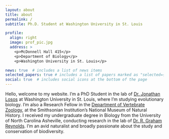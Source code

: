 ```yaml
---
layout: about
title: about
permalink: /
subtitle: Ph.D. Student at Washington University in St. Louis

profile:
  align: right
  image: prof_pic.jpg
  address: >
    <p>McDonnell Hall 415</p>
    <p>Department of Biology</p>
    <p>Washington University in St. Louis</p>

news: true  # includes a list of news items
selected_papers: true # includes a list of papers marked as "selected={true}"
social: true  # includes social icons at the bottom of the page
---
```


Hello, welcome to my website. I’m a PhD Student in the lab of [Dr. Jonathan Losos](https://sites.wustl.edu/losos/) at Washington University in St. Louis, where I’m studying evolutionary biology. I’m also a Research Fellow in the [Department of Vertebrate Zoology](https://naturalhistory.si.edu/research/vertebrate-zoology), at the Smithsonian Institution’s National Museum of Natural History. I received my undergraduate degree in Biology from the University of North Carolina Asheville, conducting research in the lab of [Dr. R. Graham Reynolds](https://reynoldslab.wp.unca.edu/). I’m an avid naturalist and broadly passionate about the study and conservation of biodiversity. 
